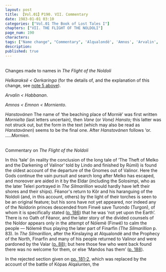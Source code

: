 ```yaml
---
layout: post
title: 【Vol.01】P190. VII. Commentary
date: 1983-01-01 03:10
categories: ["Vol.01 The Book of Lost Tales I"]
chapters: ["VII. THE FLIGHT OF THE NOLDOLI"]
page_num: 190
characters: 
tags: ["Name change", "Commentary", 'Alqualondë', 'Amnos', 'Arvalin', 'Eruman', 'Emnon', 'Fëanor', 'Finarfin', 'Finwë Nólemë', 'Oath of Fëanor', 'Gnomes', 'Habbanan', 'Vanë Hansto', 'Kinslaughter', 'Kinslaying', 'Kôr', 'Kópas Alqaluntë', 'Kópas', 'Mandos', 'Melko', 'Mornit', 'Morniento', 'Noldor', 'Noldorin', 'Prophecy of the North', 'Rúmil', 'Silmarillion, The', 'Teleri']
description: 
published: true
---
```


<BR>
Changes made to names in <I>The Flight of the Noldoli</I>

<I>Helkaraksë   < Qerkaringa</I> (for the details of, and the explanation of this change, see [note 5 above]({{site.baseurl}}/vol01-p189)).

<I>Arvalin    < Habbanan</I>.

<I>Amnos    < Emnon < Morniento</I>.

<I>Hanstovánen  </I> The name of ‘the beaching place of Mornië’ was first written <I>Mornielta</I> (last letters uncertain), then <I>Vane</I> (or <I>Vone) Hansto;</I> this latter was not struck out, but the form in the text (which may also be read as <I>Hanstavánen</I>) seems to be the final one. After <I>Hanstovánen</I> follows ‘or. .....<I>Mornien</I>.

<BR>
Commentary on <I>The Flight of the Noldoli</I>

In this ‘tale’ (in reality the conclusion of the long tale of ‘The Theft of Melko and the Darkening of Valinor’ told by Lindo and finished by Rúmil) is found the oldest account of the departure of the Gnomes out of Valinor. Here the Gods continue the vain pursuit and search long after Melko has escaped, and moreover are aided in it by the Eldar (including the Solosimpi, who as the later Teleri portrayed in <I>The Silmarillion</I> would hardly have left their shores and their ships). Fëanor's return to Kôr and his haranguing of the Noldoli (and, in this account, others) by the light of their torches is seen to be an original feature; but his sons have not yet appeared, nor indeed any of the Noldorin princes descended from Finwë save Turondo (Turgon), of whom it is specifically stated ([p. 186]({{site.baseurl}}/vol01-p186)) that he was ‘not yet upon the Earth’. There is no Oath of Fëanor, and the later story of the divided counsels of the Noldor appears only in the attempt of Nólemë (Finwë) to calm the people — Nólemë thus playing the later part of Finarfin <I>(The Silmarillion</I> p. 83). In <I>The Silmarillion</I>, after the Kinslaying at Alqualondë and the Prophecy of the North, Finarfin and many of his people returned to Valinor and were pardoned by the Valar ([p. 88]({{site.baseurl}}/vol01-p88)); but here those few who went back found there was no welcome for them, or else ‘Mandos has them’ ([p. 188]({{site.baseurl}}/vol01-p188)).

In the rejected section given on [pp. 181-2]({{site.baseurl}}/vol01-p181), which was replaced by the account of the battle of Kópas Alqalunten, the

